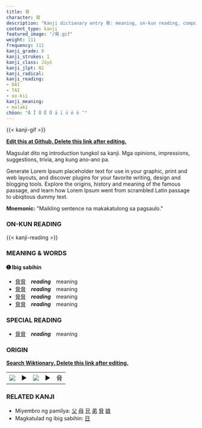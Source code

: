 ```yaml
---
title: 脅
character: 脅
description: "Kanji dictionary entry 脅: meaning, on-kun reading, compounds, origin, related kanji"
content_type: kanji
featured_image: "/脅.gif"
weight: 111
frequency: 111
kanji_grade: 9
kanji_strokes: 1
kanji_class: Jōyō
kanji_jlpt: N1
kanji_radical: 
kanji_reading: 
- DAI
- TAI
- oo-kii
kanji_meaning:
- malaki
chōon: "Ā Ī Ū Ē Ō ā ī ū ē ō ’"
---
```

[//]: # (Don't edit the line below. Kanji animated GIF code is automatically generated.)
{{< kanji-gif >}}

[//]: # (Edit below this line.)

**[Edit this at Github. Delete this link after editing.](https://github.com/tim0g/tim/tree/main/content/kanji/脅/index.md)**

Magsulat dito ng introduction tungkol sa kanji. Mga opinions, impressions, suggestions, trivia, ang kung ano-ano pa.

Generate Lorem Ipsum placeholder text for use in your graphic, print and web layouts, and discover plugins for your favorite writing, design and blogging tools. Explore the origins, history and meaning of the famous passage, and learn how Lorem Ipsum went from scrambled Latin passage to ubiqitous dummy text.
 
**Mnemonic:** "Maikling sentence na makakatulong sa pagsaulo."

### ON-KUN READING

[//]: # (Don't edit the line below. ON-KUN READING code is automatically generated.)
{{< kanji-reading >}}

### MEANING & WORDS

#### ➊ **Ibig sabihin**
  - [脅](../脅)[脅](../脅)　***reading***　meaning
  - [脅](../脅)[脅](../脅)　***reading***　meaning
  - [脅](../脅)[脅](../脅)　***reading***　meaning
  - [脅](../脅)[脅](../脅)　***reading***　meaning

### SPECIAL READING
  - [脅](../脅)[脅](../脅)　***reading***　meaning

### ORIGIN

**[Search Wiktionary. Delete this link after editing.](https://wiktionary.org/wiki/脅)**
<table class="kanji-table"><tr><td>
<img src="60px-脅-bronze.svg.png">
</td><td>▶</td><td>
<img src="60px-脅-oracle.svg.png">
</td><td>▶</td>
<td class="kanji-origin">脅</td>
</tr></table>

### RELATED KANJI
- Miyembro ng pamilya: [父](../父) [母](../母) [兄](../兄) [弟](../弟) [脅](../脅) [娘](../娘)
- Magkatulad ng ibig sabihin: [日](../日)
